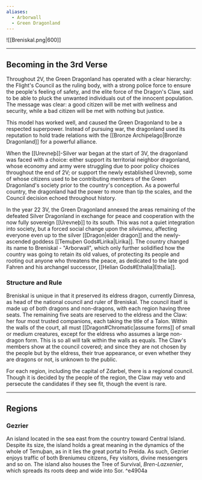 ```yaml
---
aliases:
  - Arborwall
  - Green Dragonland
---
```

![[Breniskal.png|600]]
-- - - -
## Becoming in the 3rd Verse

Throughout 2V, the Green Dragonland has operated with a clear hierarchy: the Flight's Council as the ruling body, with a strong police force to ensure the people's feeling of safety, and the elite force of the Dragon's Claw, said to be able to pluck the unwanted individuals out of the innocent population. The message was clear: a good citizen will be met with wellness and security, while a bad citizen will be met with nothing but justice.

This model has worked well, and caused the Green Dragonland to be a respected superpower. Instead of pursuing war, the dragonland used its reputation to hold trade relations with the [[Bronze Archipelago|Bronze Dragonland]] for a powerful alliance.

When the [[Urevneþ]]-Silver war began at the start of 3V, the dragonland was faced with a choice: either support its territorial neighbor dragonland, whose economy and army were struggling due to poor policy choices throughout the end of 2V; or support the newly established Urevneþ, some of whose citizens used to be contributing members of the Green Dragonland's society prior to the country's conception. As a powerful country, the dragonland had the power to more than tip the scales, and the Council decision echoed throughout history.

In the year 22 3V, the Green Dragonland annexed the areas remaining of the defeated Silver Dragonland in exchange for peace and cooperation with the now fully sovereign [[Urevneþ]] to its south. This was not a quiet integration into society, but a forced social change upon the _silviumeu_, affecting everyone even up to the silver [[Dragon|elder dragon]] and the newly-ascended goddess [[Temuþen Gods#Lirika|Lirika]].
The country changed its name to Breniskal - "Arborwall", which only further solidified how the country was going to retain its old values, of protecting its people and rooting out anyone who threatens the peace, as dedicated to the late god Fahren and his archangel successor, [[Helian Gods#Ethalia|Ethalia]].

### Structure and Rule

Breniskal is unique in that it preserved its eldress dragon, currently Dimresa, as head of the national council and ruler of Breniskal. 
The council itself is made up of both dragons and non-dragons, with each region having three seats. The remaining five seats are reserved to the eldress and the Claw: her four most trusted companions, each taking the title of a Talon. Within the walls of the court, all must [[Dragon#Chromatic|assume forms]] of small or medium creatures, except for the eldress who assumes a large non-dragon form. This is so all will talk within the walls as equals.
The Claw's members show at the council covered; and since they are not chosen by the people but by the eldress, their true appearance, or even whether they are dragons or not, is unknown to the public.

For each region, including the capital of Zdarbel, there is a regional council. Though it is decided by the people of the region, the Claw may veto and persecute the candidates if they see fit, though the event is rare.
--- - -
## Regions
### Gezrier

An island located in the sea east from the country toward Central Island. Despite its size, the island holds a great meaning in the dynamics of the whole of Temuþan, as in it lies the great portal to Preida. As such, Gezrier enjoys traffic of both Breniumeu citizens, Fey visitors, divine messengers and so on.
The island also houses the Tree of Survival, _Bren-Lazxenier_, which spreads its roots deep and wide into Sor. ^e4904a